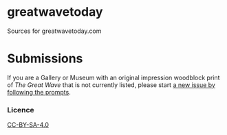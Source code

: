 # greatwavetoday
Sources for greatwavetoday.com

# Submissions

If you are a Gallery or Museum with an original impression woodblock print of _The Great Wave_ that is not currently listed, please start [a new issue by following the prompts](https://github.com/gingerbeardman/greatwavetoday/issues/new/choose).

### Licence

[CC-BY-SA-4.0](LICENSE.md)
